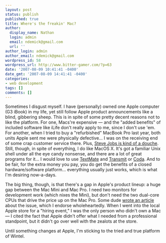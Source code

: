 ```yaml
---
layout: post
status: publish
published: true
title: Where's the freakin' Mac?
author:
  display_name: Nathan
  login: admin
  email: ndemick@gmail.com
  url: ''
author_login: admin
author_email: ndemick@gmail.com
wordpress_id: 58
wordpress_url: http://www.bitter-gamer.com/?p=63
date: '2007-08-09 10:41:41 -0400'
date_gmt: '2007-08-09 14:41:41 -0400'
categories:
- web development
tags: []
comments: []
---
```

<p>Sometimes I disgust myself. I have (personally) owned one Apple computer (G3 iBook) in my life, yet still follow Apple product announcements like a blind, gibbering sheep. This is in spite of some pretty decent reasons not to like the platform. For one, Macs're expensive &mdash; and the "added benefits" of included software like iLife don't really apply to me, since I don't use 'em. For another, when I tried to buy a "refurbished" MacBook Pro last year, both units Apple sent me were physically defective... I was on the receiving end of some crap customer service there. Plus, <a href="http://www.wired.com/gadgets/mac/commentary/cultofmac/2006/01/70072" title="Jobs vs. Gates">Steve Jobs is kind of a douche</a>. Still, though, in spite of everything, I do like MacOS X. It's got a familiar Unix shell under all the eye candy nonsense, and there are a lot of great programs for it... I would love to use <a href="http://macromates.com/" title="TextMate">TextMate</a> and <a href="http://www.panic.com/transmit/" title="Transmit">Transmit</a> or <a href="http://www.panic.com/coda/" title="Coda">Coda</a>. And to be fair, for the extra money you pay, you do get the benefits of a closed hardware/software platform... everything usually just works, which is what I'm desiring now-a-days. </p>
<p>The big thing, though, is that there's a gap in Apple's product lineup: a huge gap between the Mac Mini and Mac Pro. I need two monitors for development work (which nixes the Mini), but don't need the two dual-core CPUs that drive the price up on the Mac Pro. Some dude <a href="http://blogs.smugmug.com/don/2007/08/08/wheres-the-mac/" title="Where's the Mac?">wrote an article</a> about the issue, which I endorse wholeheartedly. When I went into the local Apple store for a "hiring event," I was the only person who didn't own a Mac &mdash; I cited the fact that Apple didn't offer what I needed from a professional standpoint, but it didn't go over well with the zealots at the store.</p>
<p>Until something changes at Apple, I'm sticking to the tried and true platform of Wintel.</p>
